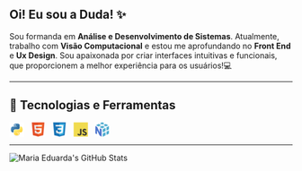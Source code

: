 ## Oi! Eu sou a **Duda**! ✨

Sou formanda em **Análise e Desenvolvimento de Sistemas**. Atualmente, trabalho com **Visão Computacional** e estou me aprofundando no **Front End** e **Ux Design**. 
Sou apaixonada por criar interfaces intuitivas e funcionais, que proporcionem a melhor experiência para os usuários!💻

---

## 🚀 Tecnologias e Ferramentas  
<div style="display: flex; align-items: center;">  
    <img src="https://raw.githubusercontent.com/devicons/devicon/master/icons/python/python-original.svg" width="26" style="margin-right: 12px;" />  
    <img src="https://raw.githubusercontent.com/devicons/devicon/master/icons/html5/html5-original.svg" width="26" style="margin-right: 12px;" />  
    <img src="https://raw.githubusercontent.com/devicons/devicon/master/icons/css3/css3-original.svg" width="26" style="margin-right: 12px;" />  
    <img src="https://raw.githubusercontent.com/devicons/devicon/master/icons/javascript/javascript-original.svg" width="26" style="margin-right: 12px;" />  
    <img src="https://raw.githubusercontent.com/devicons/devicon/master/icons/numpy/numpy-original.svg" width="26" />  
</div>

---

![Maria Eduarda's GitHub Stats](https://github-readme-stats.vercel.app/api?username=DudaOlivera&show_icons=true&theme=prussian&card_width=250)  

